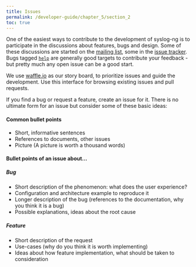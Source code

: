 ```yaml
---
title: Issues
permalink: /developer-guide/chapter_5/section_2
toc: true
---
```


[ar:irc]: irc://chat.freenode.net/#syslog-ng
[ar:mailing-list]: http://lists.balabit.com/mailman/listinfo/syslog-ng
[ar:issue-tracker]: https://github.com/balabit/syslog-ng/issues
[ar:issues:help]: https://github.com/balabit/syslog-ng/labels/help
[ar:waffle]: https://waffle.io/balabit/syslog-ng
[ar:travis]: https://travis-ci.org/algernon/syslog-ng/

One of the easiest ways to contribute to the development of syslog-ng
is to participate in the discussions about features, bugs and design.
Some of these discussions are started on the
[mailing list][ar:mailing-list], some in the
[issue tracker][ar:issue-tracker]. Bugs tagged
[`help`][ar:issues:help] are generally good targets to contribute your
feedback - but pretty much any open issue can be a good start.

We use [waffle.io][ar:waffle] as our story board, to prioritize issues
and guide the development. Use this interface for browsing existing
issues and pull requests.

If you find a bug or request a feature, create an issue for it.
There is no ultimate form for an issue but consider some of these basic ideas: 

#### Common bullet points
* Short, informative sentences
* References to documents, other issues
* Picture (A picture is worth a thousand words)

#### Bullet points of an issue about...

##### Bug
* Short description of the phenomenon: what does the user experience?
* Configuration and architecture example to reproduce it
* Longer description of the bug (references to the documentation, why you think it is a bug)
* Possible explanations, ideas about the root cause

##### Feature
* Short description of the request
* Use-cases (why do you think it is worth implementing)
* Ideas about how feature implementation, what should be taken to consideration
